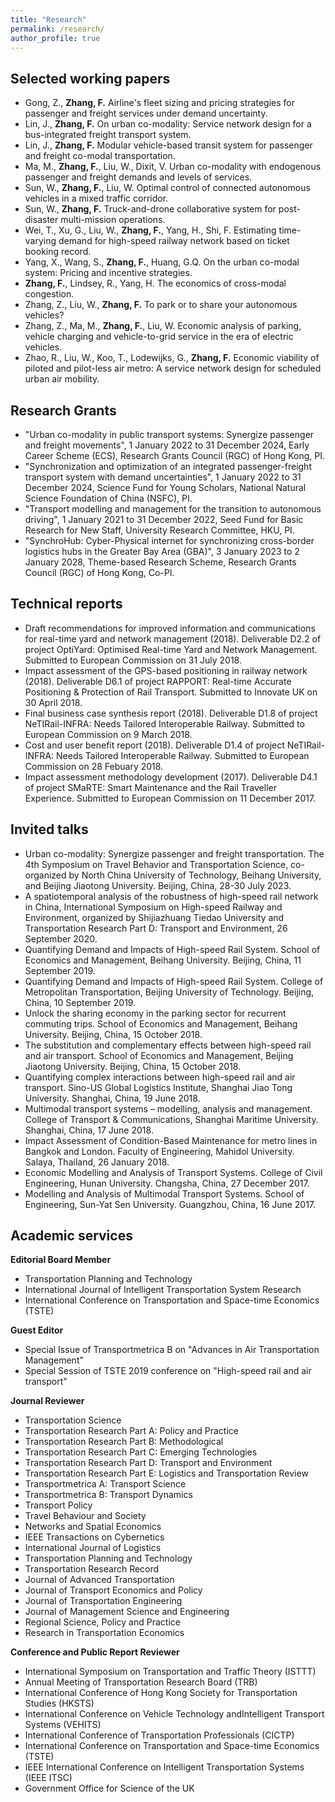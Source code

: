 ```yaml
---
title: "Research"
permalink: /research/
author_profile: true
---
```


Selected working papers
------------
* Gong, Z., **Zhang, F.** Airline's fleet sizing and pricing strategies for passenger and freight services under demand uncertainty.
* Lin, J., **Zhang, F.** On urban co-modality: Service network design for a bus-integrated freight transport system.
* Lin, J., **Zhang, F.** Modular vehicle-based transit system for passenger and freight co-modal transportation.
* Ma, M., **Zhang, F.**, Liu, W., Dixit, V. Urban co-modality with endogenous passenger and freight demands and levels of services.
* Sun, W., **Zhang, F.**, Liu, W. Optimal control of connected autonomous vehicles in a mixed traffic corridor.
* Sun, W., **Zhang, F.** Truck-and-drone collaborative system for post-disaster multi-mission operations.
* Wei, T., Xu, G., Liu, W., **Zhang, F.**, Yang, H., Shi, F. Estimating time-varying demand for high-speed railway network based on ticket booking record.
* Yang, X., Wang, S., **Zhang, F.**, Huang, G.Q. On the urban co-modal system: Pricing and incentive strategies.
* **Zhang, F.**, Lindsey, R., Yang, H. The economics of cross-modal congestion.
* Zhang, Z., Liu, W., **Zhang, F.** To park or to share your autonomous vehicles?
* Zhang, Z., Ma, M., **Zhang, F.**, Liu, W. Economic analysis of parking, vehicle charging and vehicle-to-grid service in the era of electric vehicles.
* Zhao, R., Liu, W., Koo, T., Lodewijks, G., **Zhang, F.** Economic viability of piloted and pilot-less air metro: A service network design for scheduled urban air mobility.

Research Grants
------------
* "Urban co-modality in public transport systems: Synergize passenger and freight movements", 1 January 2022 to 31 December 2024, Early Career Scheme (ECS), Research Grants Council (RGC) of Hong Kong, PI.
* "Synchronization and optimization of an integrated passenger-freight transport system with demand uncertainties", 1 January 2022 to 31 December 2024, Science Fund for Young Scholars, National Natural Science Foundation of China (NSFC), PI.
* "Transport modelling and management for the transition to autonomous driving", 1 January 2021 to 31 December 2022, Seed Fund for Basic Research for New Staff, University Research Committee, HKU, PI.
* "SynchroHub: Cyber-Physical internet for synchronizing cross-border logistics hubs in the Greater Bay Area (GBA)", 3 January 2023 to 2 January 2028, Theme-based Research Scheme, Research Grants Council (RGC) of Hong Kong, Co-PI.

Technical reports
------------
* Draft recommendations for improved information and communications for real-time yard and network management (2018). Deliverable D2.2 of project OptiYard: Optimised Real-time Yard and Network Management. Submitted to European Commission on 31 July 2018.
* Impact assessment of the GPS-based positioning in railway network (2018). Deliverable D6.1 of project RAPPORT: Real-time Accurate Positioning & Protection of Rail Transport. Submitted to Innovate UK on 30 April 2018.
* Final business case synthesis report (2018). Deliverable D1.8 of project NeTIRail-INFRA: Needs Tailored Interoperable Railway. Submitted to European Commission on 9 March 2018.
* Cost and user benefit report (2018). Deliverable D1.4 of project NeTIRail-INFRA: Needs Tailored Interoperable Railway. Submitted to European Commission on 28 Febuary 2018.
* Impact assessment methodology development (2017). Deliverable D4.1 of project SMaRTE: Smart Maintenance and the Rail Traveller Experience. Submitted to European Commission on 11 December 2017.

Invited talks
------------
* Urban co-modality: Synergize passenger and freight transportation. The 4th Symposium on Travel Behavior and Transportation Science, co-organized by North China University of Technology, Beihang University, and Beijing Jiaotong University. Beijing, China, 28-30 July 2023.
* A spatiotemporal analysis of the robustness of high-speed rail network in China, International Symposium on High-speed Railway and Environment, organized by Shijiazhuang Tiedao University and Transportation Research Part D: Transport and Environment, 26 September 2020.
* Quantifying Demand and Impacts of High-speed Rail System. School of Economics and Management, Beihang University. Beijing, China, 11 September 2019.
* Quantifying Demand and Impacts of High-speed Rail System. College of Metropolitan Transportation, Beijing University of Technology. Beijing, China, 10 September 2019.
* Unlock the sharing economy in the parking sector for recurrent commuting trips. School of Economics and Management, Beihang University. Beijing, China, 15 October 2018.
* The substitution and complementary effects between high-speed rail and air transport. School of Economics and Management, Beijing Jiaotong University. Beijing, China, 15 October 2018.
* Quantifying complex interactions between high-speed rail and air transport. Sino-US Global Logistics Institute, Shanghai Jiao Tong University. Shanghai, China, 19 June 2018.
* Multimodal transport systems – modelling, analysis and management. College of Transport & Communications, Shanghai Maritime University. Shanghai, China, 17 June 2018.
* Impact Assessment of Condition-Based Maintenance for metro lines in Bangkok and London. Faculty of Engineering, Mahidol University. Salaya, Thailand, 26 January 2018.
* Economic Modelling and Analysis of Transport Systems. College of Civil Engineering, Hunan University. Changsha, China, 27 December 2017.
* Modelling and Analysis of Multimodal Transport Systems. School of Engineering, Sun-Yat Sen University. Guangzhou, China, 16 June 2017.

Academic services
-------------
**Editorial Board Member**

* Transportation Planning and Technology
* International Journal of Intelligent Transportation System Research
* International Conference on Transportation and Space-time Economics (TSTE) 

**Guest Editor**

* Special Issue of Transportmetrica B on "Advances in Air Transportation Management"
* Special Session of TSTE 2019 conference on "High-speed rail and air transport"

**Journal Reviewer**

* Transportation Science
* Transportation Research Part A: Policy and Practice
* Transportation Research Part B: Methodological
* Transportation Research Part C: Emerging Technologies
* Transportation Research Part D: Transport and Environment
* Transportation Research Part E: Logistics and Transportation Review
* Transportmetrica A: Transport Science
* Transportmetrica B: Transport Dynamics
* Transport Policy
* Travel Behaviour and Society
* Networks and Spatial Economics
* IEEE Transactions on Cybernetics
* International Journal of Logistics
* Transportation Planning and Technology
* Transportation Research Record
* Journal of Advanced Transportation
* Journal of Transport Economics and Policy 
* Journal of Transportation Engineering
* Journal of Management Science and Engineering
* Regional Science, Policy and Practice
* Research in Transportation Economics

**Conference and Public Report Reviewer**

* International Symposium on Transportation and Traffic Theory (ISTTT)
* Annual Meeting of Transportation Research Board (TRB)
* International Conference of Hong Kong Society for Transportation Studies (HKSTS)
* International Conference on Vehicle Technology andIntelligent Transport Systems (VEHITS)
* International Conference of Transportation Professionals (CICTP)
* International Conference on Transportation and Space-time Economics (TSTE)
* IEEE International Conference on Intelligent Transportation Systems (IEEE ITSC)
* Government Office for Science of the UK
